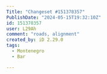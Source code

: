 ```yaml
---
Title: "Changeset #151378357"
PublishDate: "2024-05-15T19:32:10Z"
id: 151378357
user: L29Ah
comment: "roads, alignment"
created_by: iD 2.29.0
tags:
  - Montenegro
  - Bar

---
```

